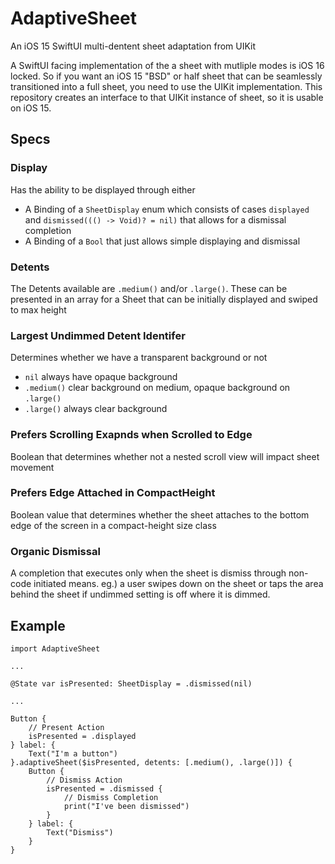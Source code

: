 # AdaptiveSheet
 An iOS 15 SwiftUI multi-dentent sheet adaptation from UIKit

A SwiftUI facing implementation of the a sheet with mutliple modes is iOS 16 locked. So if you want an iOS 15 "BSD" or half sheet that can be seamlessly transitioned into a full sheet, you need to use the UIKit implementation. This repository creates an interface to that UIKit instance of sheet, so it is usable on iOS 15.

## Specs 
### Display
Has the ability to be displayed through either
- A Binding of a `SheetDisplay` enum which consists of cases `displayed` and `dismissed((() -> Void)? = nil)` that allows for a dismissal completion
- A Binding of a `Bool` that just allows simple displaying and dismissal
### Detents
The Detents available are `.medium()` and/or `.large()`. These can be presented in an array for a Sheet that can be initially displayed and swiped to max height
### Largest Undimmed Detent Identifer
Determines whether we have a transparent background or not
- `nil` always have opaque background
-  `.medium()` clear background on medium, opaque background on `.large()`
-  `.large()` always clear background
### Prefers Scrolling Exapnds when Scrolled to Edge
Boolean that determines whether not a nested scroll view will impact sheet movement
### Prefers Edge Attached in CompactHeight
Boolean value that determines whether the sheet attaches to the bottom edge of the screen in a compact-height size class
### Organic Dismissal
A completion that executes only when the sheet is dismiss through non-code initiated means. eg.) a user swipes down on the sheet or taps the area behind the sheet if undimmed setting is off where it is dimmed.

## Example
```
import AdaptiveSheet

...

@State var isPresented: SheetDisplay = .dismissed(nil)

...

Button {
    // Present Action
    isPresented = .displayed
} label: {
    Text("I'm a button")
}.adaptiveSheet($isPresented, detents: [.medium(), .large()]) {
    Button {
        // Dismiss Action
        isPresented = .dismissed {
            // Dismiss Completion
            print("I've been dismissed")
        }
    } label: {
        Text("Dismiss")
    }
}
```


